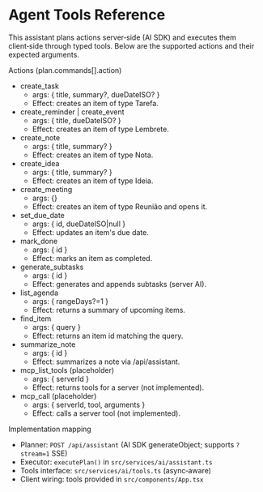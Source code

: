 # Agent Tools Reference

This assistant plans actions server‑side (AI SDK) and executes them client‑side through typed tools. Below are the supported actions and their expected arguments.

Actions (plan.commands[].action)
- create_task
  - args: { title, summary?, dueDateISO? }
  - Effect: creates an item of type Tarefa.
- create_reminder | create_event
  - args: { title, dueDateISO? }
  - Effect: creates an item of type Lembrete.
- create_note
  - args: { title, summary? }
  - Effect: creates an item of type Nota.
- create_idea
  - args: { title, summary? }
  - Effect: creates an item of type Ideia.
- create_meeting
  - args: {}
  - Effect: creates an item of type Reunião and opens it.
- set_due_date
  - args: { id, dueDateISO|null }
  - Effect: updates an item's due date.
- mark_done
  - args: { id }
  - Effect: marks an item as completed.
- generate_subtasks
  - args: { id }
  - Effect: generates and appends subtasks (server AI).
- list_agenda
  - args: { rangeDays?=1 }
  - Effect: returns a summary of upcoming items.
- find_item
  - args: { query }
  - Effect: returns an item id matching the query.
- summarize_note
  - args: { id }
  - Effect: summarizes a note via /api/assistant.
- mcp_list_tools (placeholder)
  - args: { serverId }
  - Effect: returns tools for a server (not implemented).
- mcp_call (placeholder)
  - args: { serverId, tool, arguments }
  - Effect: calls a server tool (not implemented).

Implementation mapping
- Planner: `POST /api/assistant` (AI SDK generateObject; supports `?stream=1` SSE)
- Executor: `executePlan()` in `src/services/ai/assistant.ts`
- Tools interface: `src/services/ai/tools.ts` (async‑aware)
- Client wiring: tools provided in `src/components/App.tsx`

